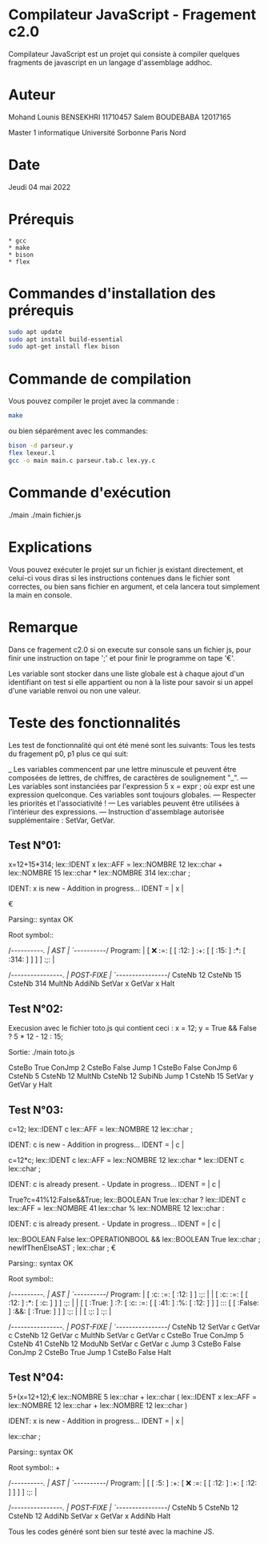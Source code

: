 # Compilateur JavaScript    -   Fragement c2.0
Compilateur JavaScript est un projet qui consiste à compiler quelques fragments de javascript en un langage d'assemblage addhoc.

# Auteur
Mohand Lounis BENSEKHRI     11710457
Salem BOUDEBABA             12017165
		
Master 1 informatique 
Université Sorbonne Paris Nord

# Date
Jeudi 04 mai 2022

# Prérequis
    * gcc
    * make
    * bison
    * flex

# Commandes d'installation des prérequis
```bash 
sudo apt update
sudo apt install build-essential
sudo apt-get install flex bison
```

# Commande de compilation
Vous pouvez compiler le projet avec la commande :
```bash 
make
```

ou bien séparément avec les commandes: 
```bash 
bison -d parseur.y
flex lexeur.l
gcc -o main main.c parseur.tab.c lex.yy.c
```

# Commande d'exécution
./main
./main fichier.js

# Explications
Vous pouvez exécuter le projet sur un fichier js existant directement, et celui-ci vous diras si les instructions contenues dans le fichier sont correctes, ou bien sans fichier en argument, et cela lancera tout simplement la main en console.

# Remarque
Dans ce fragement c2.0 
si on execute sur console sans un fichier js, pour finir une instruction on tape ';' et pour finir le programme on tape '€'.

Les variable sont stocker dans une liste globale est à chaque ajout d'un identifiant on test si elle appartient ou non à la liste pour savoir si un appel d'une variable renvoi ou non une valeur.

# Teste des fonctionnalités
Les test de fonctionnalité qui ont été mené sont les suivants: 
Tous les tests du fragement p0, p1 plus ce qui suit:

_ Les variables commencent par une lettre minuscule et peuvent être composées de lettres, de chiffres, de caractères de soulignement "_".
— Les variables sont instanciées par l'expression 5 x = expr ; où expr est une expression quelconque. Ces variables sont toujours globales.
— Respecter les priorités et l'associativité !
— Les variables peuvent être utilisées à l'intérieur des expressions.
— Instruction d'assemblage autorisée supplémentaire : SetVar, GetVar.

Test N°01:
---------
x=12+15*314;
lex::IDENT x
lex::AFF =
lex::NOMBRE 12
lex::char +
lex::NOMBRE 15
lex::char *
lex::NOMBRE 314
lex::char ;

IDENT: x is new - Addition in progress...
IDENT = | x |

€

Parsing:: syntax OK

Root symbol:: 

/*----------.
|    AST    |
`----------*/
Program:
| [ :x: :=: [ [ :12: ] :+: [ [ :15: ] :*: [ :314: ] ] ] ] :;: | 


/*----------------.
|    POST-FIXE    |
`----------------*/
CsteNb 12
CsteNb 15
CsteNb 314
MultNb
AddiNb
SetVar x
GetVar x
Halt




Test N°02:
----------
Execusion avec le fichier toto.js qui contient ceci :
x = 12;
y = True && False ? 5 * 12 - 12 : 15;

Sortie: ./main toto.js

CsteBo True
ConJmp 2
CsteBo False
Jump 1
CsteBo False
ConJmp 6
CsteNb 5
CsteNb 12
MultNb
CsteNb 12
SubiNb
Jump 1
CsteNb 15
SetVar y
GetVar y
Halt



Test N°03:
----------
c=12;
lex::IDENT c
lex::AFF =
lex::NOMBRE 12
lex::char ;

IDENT: c is new - Addition in progress...
IDENT = | c |

c=12*c;
lex::IDENT c
lex::AFF =
lex::NOMBRE 12
lex::char *
lex::IDENT c
lex::char ;

IDENT: c is already present. - Update in progress...
IDENT = | c |

True?c=41%12:False&&True;
lex::BOOLEAN True
lex::char ?
lex::IDENT c
lex::AFF =
lex::NOMBRE 41
lex::char %
lex::NOMBRE 12
lex::char :

IDENT: c is already present. - Update in progress...
IDENT = | c |

lex::BOOLEAN False
lex::OPERATIONBOOL &&
lex::BOOLEAN True
lex::char ;
newIfThenElseAST
;
lex::char ;
€

Parsing:: syntax OK

Root symbol:: 

/*----------.
|    AST    |
`----------*/
Program:
| [ :c: :=: [ :12: ] ] :;: | 
| [ :c: :=: [ [ :12: ] :*: [ :c: ] ] ] :;: | 
| [ [ :True: ] :?: [ :c: :=: [ [ :41: ] :%: [ :12: ] ] ] ::: [ [ :False: ] :&&: [ :True: ] ] ] :;: | 
| [ :;: ] :;: | 


/*----------------.
|    POST-FIXE    |
`----------------*/
CsteNb 12
SetVar c
GetVar c
CsteNb 12
GetVar c
MultNb
SetVar c
GetVar c
CsteBo True
ConJmp 5
CsteNb 41
CsteNb 12
ModuNb
SetVar c
GetVar c
Jump 3
CsteBo False
ConJmp 2
CsteBo True
Jump 1
CsteBo False
Halt



Test N°04:
----------

5+(x=12+12);€
lex::NOMBRE 5
lex::char +
lex::char (
lex::IDENT x
lex::AFF =
lex::NOMBRE 12
lex::char +
lex::NOMBRE 12
lex::char )

IDENT: x is new - Addition in progress...
IDENT = | x |

lex::char ;

Parsing:: syntax OK

Root symbol:: +

/*----------.
|    AST    |
`----------*/
Program:
| [ [ :5: ] :+: [ :x: :=: [ [ :12: ] :+: [ :12: ] ] ] ] :;: | 


/*----------------.
|    POST-FIXE    |
`----------------*/
CsteNb 5
CsteNb 12
CsteNb 12
AddiNb
SetVar x
GetVar x
AddiNb
Halt



Tous les codes généré sont bien sur testé avec la machine JS.
